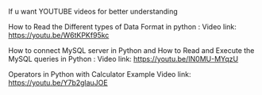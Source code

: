 If u want YOUTUBE videos for better understanding 

How to Read the Different types of Data Format in python :
  Video link: https://youtu.be/W6tKPKf95kc
  
How to connect MySQL server in Python and How to Read and Execute the MySQL queries in Python :
  Video link: https://youtu.be/IN0MU-MYqzU

Operators in Python with Calculator Example
  Video link: https://youtu.be/Y7b2glauJOE
